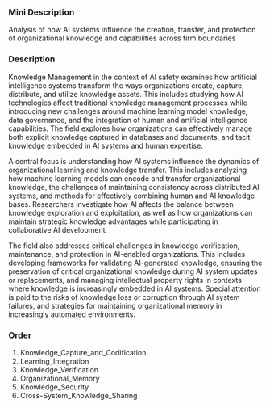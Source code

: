 ### Mini Description

Analysis of how AI systems influence the creation, transfer, and protection of organizational knowledge and capabilities across firm boundaries

### Description

Knowledge Management in the context of AI safety examines how artificial intelligence systems transform the ways organizations create, capture, distribute, and utilize knowledge assets. This includes studying how AI technologies affect traditional knowledge management processes while introducing new challenges around machine learning model knowledge, data governance, and the integration of human and artificial intelligence capabilities. The field explores how organizations can effectively manage both explicit knowledge captured in databases and documents, and tacit knowledge embedded in AI systems and human expertise.

A central focus is understanding how AI systems influence the dynamics of organizational learning and knowledge transfer. This includes analyzing how machine learning models can encode and transfer organizational knowledge, the challenges of maintaining consistency across distributed AI systems, and methods for effectively combining human and AI knowledge bases. Researchers investigate how AI affects the balance between knowledge exploration and exploitation, as well as how organizations can maintain strategic knowledge advantages while participating in collaborative AI development.

The field also addresses critical challenges in knowledge verification, maintenance, and protection in AI-enabled organizations. This includes developing frameworks for validating AI-generated knowledge, ensuring the preservation of critical organizational knowledge during AI system updates or replacements, and managing intellectual property rights in contexts where knowledge is increasingly embedded in AI systems. Special attention is paid to the risks of knowledge loss or corruption through AI system failures, and strategies for maintaining organizational memory in increasingly automated environments.

### Order

1. Knowledge_Capture_and_Codification
2. Learning_Integration
3. Knowledge_Verification
4. Organizational_Memory
5. Knowledge_Security
6. Cross-System_Knowledge_Sharing
